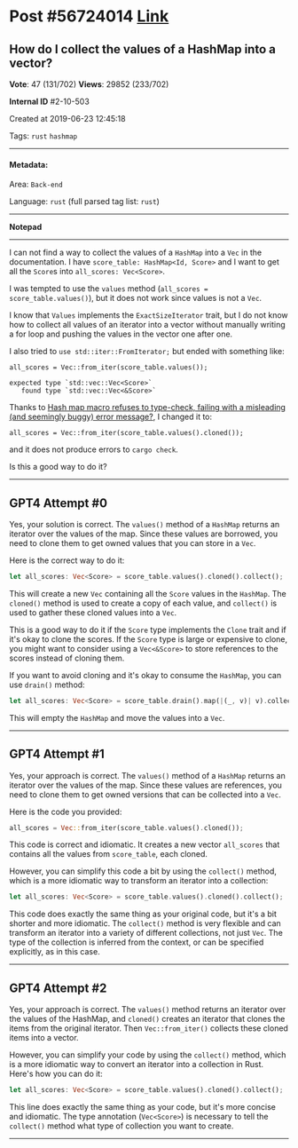 
# Post \#56724014 [Link](https://stackoverflow.com/questions/56724014/)

## How do I collect the values of a HashMap into a vector?

**Vote**: 47 (131/702) **Views**: 29852 (233/702) 

**Internal ID** \#2-10-503

Created at 2019-06-23 12:45:18

Tags: `rust` `hashmap`

----------

#### Metadata:

Area: `Back-end`

Language: `rust` (full parsed tag list: `rust`)

----------

**Notepad**


----------

I can not find a way to collect the values of a `HashMap` into a `Vec` in the documentation. I have `score_table: HashMap<Id, Score>` and I want to get all the `Score`s into `all_scores: Vec<Score>`.

I was tempted to use the `values` method (`all_scores = score_table.values()`), but it does not work since values is not a `Vec`.

I know that `Values` implements the `ExactSizeIterator` trait, but I do not know how to collect all values of an iterator into a vector without manually writing a for loop and pushing the values in the vector one after one.

I also tried to `use std::iter::FromIterator;` but ended with something like:

```
all_scores = Vec::from_iter(score_table.values());
```


```
expected type `std::vec::Vec<Score>`
   found type `std::vec::Vec<&Score>`
```


Thanks to [Hash map macro refuses to type-check, failing with a misleading (and seemingly buggy) error message?](https://stackoverflow.com/questions/52093493/hash-map-macro-refuses-to-type-check-failing-with-a-misleading-and-seemingly-b), I changed it to:

```
all_scores = Vec::from_iter(score_table.values().cloned());
```


and it does not produce errors to `cargo check`.

Is this a good way to do it? 


----------
        
## GPT4 Attempt \#0

Yes, your solution is correct. The `values()` method of a `HashMap` returns an iterator over the values of the map. Since these values are borrowed, you need to clone them to get owned values that you can store in a `Vec`. 

Here is the correct way to do it:

```rust
let all_scores: Vec<Score> = score_table.values().cloned().collect();
```

This will create a new `Vec` containing all the `Score` values in the `HashMap`. The `cloned()` method is used to create a copy of each value, and `collect()` is used to gather these cloned values into a `Vec`.

This is a good way to do it if the `Score` type implements the `Clone` trait and if it's okay to clone the scores. If the `Score` type is large or expensive to clone, you might want to consider using a `Vec<&Score>` to store references to the scores instead of cloning them. 

If you want to avoid cloning and it's okay to consume the `HashMap`, you can use `drain()` method:

```rust
let all_scores: Vec<Score> = score_table.drain().map(|(_, v)| v).collect();
```

This will empty the `HashMap` and move the values into a `Vec`.

--------

## GPT4 Attempt \#1

Yes, your approach is correct. The `values()` method of a `HashMap` returns an iterator over the values of the map. Since these values are references, you need to clone them to get owned versions that can be collected into a `Vec`.

Here is the code you provided:

```rust
all_scores = Vec::from_iter(score_table.values().cloned());
```

This code is correct and idiomatic. It creates a new vector `all_scores` that contains all the values from `score_table`, each cloned.

However, you can simplify this code a bit by using the `collect()` method, which is a more idiomatic way to transform an iterator into a collection:

```rust
let all_scores: Vec<Score> = score_table.values().cloned().collect();
```

This code does exactly the same thing as your original code, but it's a bit shorter and more idiomatic. The `collect()` method is very flexible and can transform an iterator into a variety of different collections, not just `Vec`. The type of the collection is inferred from the context, or can be specified explicitly, as in this case.

--------

## GPT4 Attempt \#2

Yes, your approach is correct. The `values()` method returns an iterator over the values of the HashMap, and `cloned()` creates an iterator that clones the items from the original iterator. Then `Vec::from_iter()` collects these cloned items into a vector.

However, you can simplify your code by using the `collect()` method, which is a more idiomatic way to convert an iterator into a collection in Rust. Here's how you can do it:

```rust
let all_scores: Vec<Score> = score_table.values().cloned().collect();
```

This line does exactly the same thing as your code, but it's more concise and idiomatic. The type annotation (`Vec<Score>`) is necessary to tell the `collect()` method what type of collection you want to create.

--------
